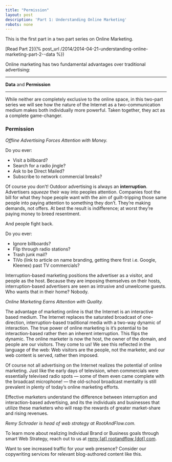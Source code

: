 ```yaml
---
title: "Permission"
layout: post
description: 'Part 1: Understanding Online Marketing'
robots: none
---
```


This is the first part in a two part series on Online Marketing.  

[Read Part 2]({% post_url /2014/2014-04-21-understanding-online-marketing-part-2--data %})  

Online marketing has two fundamental advantages over traditional advertising:  
* * *  
**Data** and **Permission**  
* * *  

While neither are completely exclusive to the online space, in this two-part series we will see how the nature of the Internet as a two-communication medium makes both individually more powerful. Taken together, they act as a complete game-changer. 

### Permission  

_Offline Advertising Forces Attention with Money._  

Do you ever:  
- Visit a billboard?  
- Search for a radio jingle?  
- Ask to be Direct Mailed?  
- Subscribe to network commercial breaks?  

Of course you don’t! Outdoor advertising is always an **interruption**. Advertisers _squeeze_ their way into peoples attention. Companies foot the bill for what they hope people want with the aim of guilt-tripping those same people into paying attention to something they don’t. They’re making demands, not offers. At best the result is indifference; at worst they’re paying money to breed resentment.  

And people fight back.  

Do you ever:  
- Ignore billboards?  
- Flip through radio stations?  
- Trash junk mail?  
- TiVo (link to article on name branding, getting there first i.e. Google, Kleenex) past TV commercials?  

Interruption-based marketing positions the advertiser as a visitor, and people as the host. Because they are imposing themselves on their hosts, interruption-based advertisers are seen as intrusive and unwelcome guests. Who wants that in their home? Nobody.  

_Online Marketing Earns Attention with Quality._  

The advantage of marketing online is that the Internet is an interactive based medium. The Internet replaces the saturated broadcast of one-direction, interruption-based traditional media with a two-way dynamic of interaction. The true power of online marketing is it’s potential to be interaction-based rather then an inherent interruption. This flips the dynamic. The online marketer is now the host, the owner of the domain, and people are our visitors. They come to us! We see this reflected in the language of the web: Web visitors are the people, not the marketer, and our web content is served, rather then imposed.  

Of course not all advertising on the Internet realizes the potential of online marketing. Just like the early days of television, when commercials were essentially televised radio spots — some of them even came complete with the broadcast microphone! —  the old-school broadcast mentality is still prevalent in plenty of today’s online marketing efforts.  

Effective marketers understand the difference between interruption and interaction-based advertising, and its the individuals and businesses that utilize these marketers who will reap the rewards of greater market-share and rising revenues.  

_Remy Schrader is head of web strategy at RootAndFlow.com._  

To learn more about realizing Individual Brand or Business goals through smart Web Strategy, reach out to us at <a href="mailto:remy@rootandflow.com">remy [at] rootandflow [dot] com</a>.  

Want to see increased traffic for your web presence? Consider our copywriting services for relevant blog-authored content like this.  

